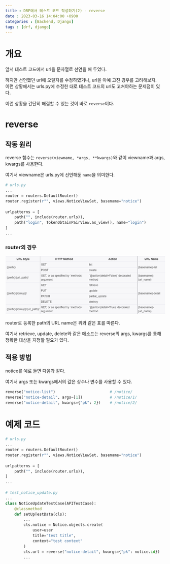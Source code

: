 ```yaml
---
title : DRF에서 테스트 코드 작성하기(2) - reverse
date : 2023-03-16 14:04:00 +0900
categories : [Backend, Django]
tags : [drf, django]
---
```


# 개요
앞서 테스트 코드에서 url을 문자열로 선언을 해 두었다.

하지만 선언했던 url에 오탈자를 수정하였거나, url을 아예 고친 경우를 고려해보자.  
이런 상황에서는 urls.py에 수정한 대로 테스트 코드의 url도 고쳐야하는 문제점이 있다.

이런 상황을 간단히 해결할 수 있는 것이 바로 `reverse`이다.

# reverse
## 작동 원리
reverse 함수는 `reverse(viewname, *args, **kwargs)`와 같이 viewname과 args, kwargs를 사용한다.

여기서 viewname은 urls.py에 선언해둔 `name`을 의미한다.

```python
# urls.py
...
router = routers.DefaultRouter()
router.register(r"", views.NoticeViewSet, basename="notice")

urlpatterns = [
    path("", include(router.urls)),
    path("login", TokenObtainPairView.as_view(), name="login")
]
...
```

### router의 경우
![router example](/assets/img/router-simple-router-path.png)

router로 등록한 path의 URL name은 위와 같은 표를 따른다.

여기서 retrieve, update, delete와 같은 메소드는 reverse의 args, kwargs를 통해 정확한 대상을 지정할 필요가 있다.

## 적용 방법
notice를 예로 들면 다음과 같다.

여기서 args 또는 kwargs에서의 값은 상수나 변수를 사용할 수 있다.
```python
reverse("notice-list")                        # /notice/
reverse("notice-detail", args=[1])            # /notice/1/
reverse("notice-detail", kwargs={"pk": 2})    # /notice/2/
```

# 예제 코드
```python
# urls.py
...
router = routers.DefaultRouter()
router.register(r"", views.NoticeViewSet, basename="notice")

urlpatterns = [
    path("", include(router.urls)),
]
...

# test_notice_update.py
...
class NoticeUpdateTestCase(APITestCase):
    @classmethod
    def setUpTestData(cls):
        ...
        cls.notice = Notice.objects.create(
            user=user
            title="test title",
            context="test context"
        )
        cls.url = reverse("notice-detail", kwargs={"pk": notice.id})
        ...

```